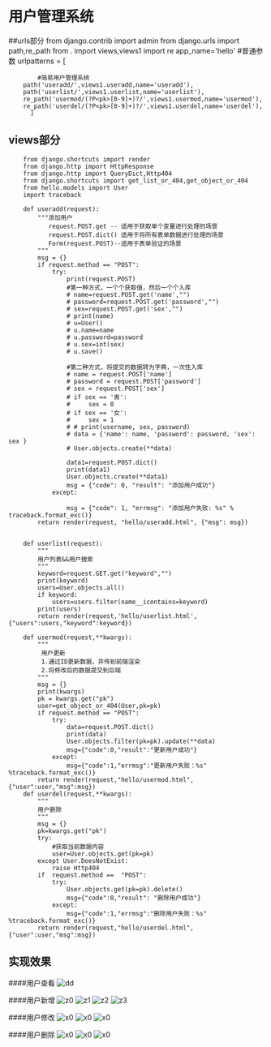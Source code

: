 # 用户管理系统


##urls部分
        from django.contrib import admin
        from django.urls import path,re_path
        from . import views,views1
        import re
        app_name='hello'
        #普通参数
        urlpatterns = [
        
            #简易用户管理系统
        path('useradd/',views1.useradd,name='useradd'),
        path('userlist/',views1.userlist,name='userlist'),
        re_path('usermod/(?P<pk>[0-9]+)?/',views1.usermod,name='usermod'),
        re_path('userdel/(?P<pk>[0-9]+)?/',views1.userdel,name='userdel'),
          ]
   
   

## views部分

        from django.shortcuts import render
        from django.http import HttpResponse
        from django.http import QueryDict,Http404
        from django.shortcuts import get_list_or_404,get_object_or_404
        from hello.models import User
        import traceback
        
        def useradd(request):
            """添加用户
               request.POST.get -- 适用于获取单个变量进行处理的场景
               request.POST.dict() 适用于将所有表单数据进行处理的场景
               Form(request.POST)--适用于表单验证的场景
            """
            msg = {}
            if request.method == "POST":
                try:
                    print(request.POST)
                    #第一种方式，一个个获取值，然后一个个入库
                    # name=request.POST.get('name',"")
                    # password=request.POST.get('password',"")
                    # sex=request.POST.get('sex',"")
                    # print(name)
                    # u=User()
                    # u.name=name
                    # u.password=password
                    # u.sex=int(sex)
                    # u.save()
        
                    #第二种方式，将提交的数据转为字典，一次性入库
                    # name = request.POST['name']
                    # password = request.POST['password']
                    # sex = request.POST['sex']
                    # if sex == '男':
                    #     sex = 0
                    # if sex == '女':
                    #     sex = 1
                    # # print(username, sex, password)
                    # data = {'name': name, 'password': password, 'sex': sex }
                    # User.objects.create(**data)
        
                    data1=request.POST.dict()
                    print(data1)
                    User.objects.create(**data1)
                    msg = {"code": 0, "result": "添加用户成功"}
                except:
        
                    msg = {"code": 1, "errmsg": "添加用户失败: %s" % traceback.format_exc()}
            return render(request, "hello/useradd.html", {"msg": msg})
        
        
        def userlist(request):
            """
            用户列表&&用户搜索
            """
            keyword=request.GET.get("keyword","")
            print(keyword)
            users=User.objects.all()
            if keyword:
                users=users.filter(name__icontains=keyword)
            print(users)
            return render(request,'hello/userlist.html',{"users":users,"keyword":keyword})
        
        def usermod(request,**kwargs):
            """
             用户更新
             1.通过ID更新数据，并传到前端渲染
             2.将修改后的数据提交到后端
            """
            msg = {}
            print(kwargs)
            pk = kwargs.get("pk")
            user=get_object_or_404(User,pk=pk)
            if request.method == "POST":
                try:
                    data=request.POST.dict()
                    print(data)
                    User.objects.filter(pk=pk).update(**data)
                    msg={"code":0,"result":"更新用户成功"}
                except:
                    msg={"code":1,"errmsg":"更新用户失败：%s" %traceback.format_exc()}
            return render(request,"hello/usermod.html",{"user":user,"msg":msg})
        def userdel(request,**kwargs):
            """
            用户删除
            """
            msg = {}
            pk=kwargs.get("pk")
            try:
                #获取当前数据内容
                user=User.objects.get(pk=pk)
            except User.DoesNotExist:
                raise Http404
            if  request.method ==  "POST":
                try:
                    User.objects.get(pk=pk).delete()
                    msg={"code":0,"result": "删除用户成功"}
                except:
                    msg={"code":1,"errmsg":"删除用户失败：%s" %traceback.format_exc()}
            return render(request,"hello/userdel.html",{"user":user,"msg":msg})


 ## 实现效果
 ####用户查看
 ![dd](static/images/QQ20200407-180837@2x.png)
   
 ####用户新增
 ![z0](static/images/QQ20200407-181313@2x.png)
 ![z1](static/images/QQ20200407-181518@2x.png)
 ![z2](static/images/QQ20200407-181518@2x.png)
 ![z3](static/images/QQ20200407-181731@2x.png)
 
 ####用户修改
 ![x0](static/images/QQ20200407-181903@2x.png)
 ![x0](static/images/QQ20200407-182044@2x.png)
 ![x0](static/images/QQ20200407-182116@2x.png)
 
 ####用户删除
 ![x0](static/images/QQ20200407-182451@2x.png)
 ![x0](static/images/QQ20200407-182503@2x.png)
 ![x0](static/images/QQ20200407-182649@2x.png)